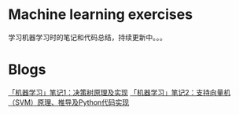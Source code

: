 # Machine learning exercises

学习机器学习时的笔记和代码总结，持续更新中。。。

# Blogs

[「机器学习」笔记1：决策树原理及实现](https://blog.csdn.net/qq_31417941/article/details/103600139)
[「机器学习」笔记2：支持向量机（SVM）原理、推导及Python代码实现](https://blog.csdn.net/qq_31417941/article/details/104485015)
